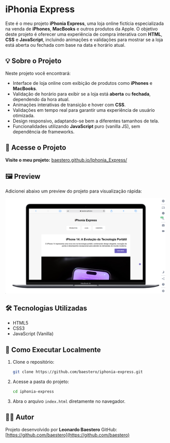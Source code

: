 # iPhonia Express

Este é o meu projeto **iPhonia Express**, uma loja online fictícia especializada na venda de **iPhones**, **MacBooks** e outros produtos da Apple. O objetivo deste projeto é oferecer uma experiência de compra interativa com **HTML**, **CSS** e **JavaScript**, incluindo animações e validações para mostrar se a loja está aberta ou fechada com base na data e horário atual.

## 💡 Sobre o Projeto

Neste projeto você encontrará:

- Interface de loja online com exibição de produtos como **iPhones** e **MacBooks**.
- Validação de horário para exibir se a loja está **aberta** ou **fechada**, dependendo da hora atual.
- Animações interativas de transição e hover com **CSS**.
- Validações em tempo real para garantir uma experiência de usuário otimizada.
- Design responsivo, adaptando-se bem a diferentes tamanhos de tela.
- Funcionalidades utilizando **JavaScript** puro (vanilla JS), sem dependência de frameworks.

## 🔗 Acesse o Projeto

**Visite o meu projeto:**
[baestero.github.io/Iphonia_Express/](baestero.github.io/Iphonia_Express/)

## 🖼 Preview

Adicionei abaixo um preview do projeto para visualização rápida:

![Preview do Projeto](https://github.com/baestero/Iphonia_Express/blob/main/Captura%20de%20tela%202025-05-11%20195324.png)

## 🛠 Tecnologias Utilizadas

- HTML5
- CSS3
- JavaScript (Vanilla)

## 🧪 Como Executar Localmente

1. Clone o repositório:

   ```bash
   git clone https://github.com/baestero/iphonia-express.git
   ```

2. Acesse a pasta do projeto:

   ```bash
   cd iphonia-express
   ```

3. Abra o arquivo `index.html` diretamente no navegador.

## 👨‍💻 Autor

Projeto desenvolvido por **Leonardo Baestero**
GitHub: [https://github.com/baestero](https://github.com/baestero)
